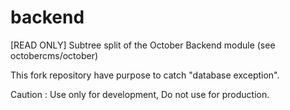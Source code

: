 # backend
[READ ONLY] Subtree split of the October Backend module (see octobercms/october)

This fork repository have purpose to catch "database exception".

Caution : Use only for development, Do not use for production.
